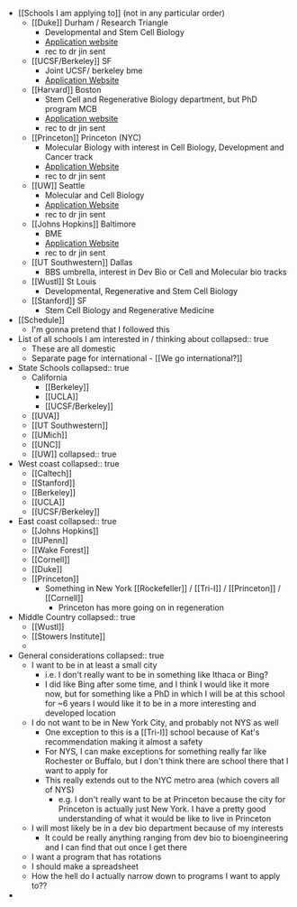 - [[Schools I am applying to]] (not in any particular order)
	- [[Duke]] Durham / Research Triangle
		- Developmental and Stem Cell Biology
		- [Application website](https://applygp.duke.edu/apply/?sr=ff282888-94bf-4e9e-af2b-868e6f1c72a1)
		- rec to dr jin sent
	- [[UCSF/Berkeley]] SF
		- Joint UCSF/ berkeley bme
		- [Application Website](https://gradapp.berkeley.edu/apply/?_ga=2.101205697.1389077666.1684431286-1279699581.1683569673)
	- [[Harvard]] Boston
		- Stem Cell and Regenerative Biology department, but PhD program MCB
		- [Application website](https://apply.gsas.harvard.edu/portal/apply_now)
		- rec to dr jin sent
	- [[Princeton]] Princeton (NYC)
		- Molecular Biology with interest in Cell Biology, Development and Cancer track
		- [Application Website](https://graduate-apply.princeton.edu/apply/)
		- rec to dr jin sent
	- [[UW]] Seattle
		- Molecular and Cell Biology
		- [Application Website](https://apply.grad.uw.edu/account/login?r=/portal/gr_app)
		- rec to dr jin sent
	- [[Johns Hopkins]] Baltimore
		- BME
		- [Application Website](https://applygrad.jhu.edu/apply/?sr=61ab0eb5-7ac7-4dc0-9347-062f46b0ca6a)
		- rec to dr jin sent
	- [[UT Southwestern]] Dallas
		- BBS umbrella, interest in Dev Bio or Cell and Molecular bio tracks
	- [[Wustl]] St Louis
		- Developmental, Regenerative and Stem Cell Biology
	- [[Stanford]] SF
		- Stem Cell Biology and Regenerative Medicine
- [[Schedule]]
	- I'm gonna pretend that I followed this
- List of all schools I am interested in / thinking about
  collapsed:: true
	- These are all domestic
	- Separate page for international - [[We go international?]]
- State Schools
  collapsed:: true
	- California
		- [[Berkeley]]
		- [[UCLA]]
		- [[UCSF/Berkeley]]
	- [[UVA]]
	- [[UT Southwestern]]
	- [[UMich]]
	- [[UNC]]
	- [[UW]]
	  collapsed:: true
- West coast
  collapsed:: true
	- [[Caltech]]
	- [[Stanford]]
	- [[Berkeley]]
	- [[UCLA]]
	- [[UCSF/Berkeley]]
- East coast
  collapsed:: true
	- [[Johns Hopkins]]
	- [[UPenn]]
	- [[Wake Forest]]
	- [[Cornell]]
	- [[Duke]]
	- [[Princeton]]
		- Something in New York [[Rockefeller]] / [[Tri-I]] / [[Princeton]] / [[Cornell]]
			- Princeton has more going on in regeneration
- Middle Country
  collapsed:: true
	- [[Wustl]]
	- [[Stowers Institute]]
	-
- General considerations
  collapsed:: true
	- I want to be in at least a small city
		- i.e. I don't really want to be in something like Ithaca or Bing?
		- I did like Bing after some time, and I think I would like it more now, but for something like a PhD in which I will be at this school for ~6 years I would like it to be in a more interesting and developed location
	- I do not want to be in New York City, and probably not NYS as well
		- One exception to this is a [[Tri-I]]  school because of Kat's recommendation making it almost a safety
		- For NYS, I can make exceptions for something really far like Rochester or Buffalo, but I don't think there are school there that I want to apply for
		- This really extends out to the NYC metro area (which covers all of NYS)
			- e.g. I don't really want to be at Princeton because the city for Princeton is actually just New York. I have a pretty good understanding of what it would be like to live in Princeton
	- I will most likely be in a dev bio department because of my interests
		- It could be really anything ranging from dev bio to bioengineering and I can find that out once I get there
	- I want a program that has rotations
	- I should make a spreadsheet
	- How the hell do I actually narrow down to programs I want to apply to??
-